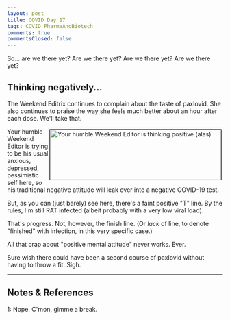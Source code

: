 ```yaml
---
layout: post
title: COVID Day 17
tags: COVID PharmaAndBiotech
comments: true
commentsClosed: false
---
```


So&hellip; are we there yet?  Are we there yet?  Are we there yet?  Are we there yet?  


## Thinking negatively&hellip;  

The Weekend Editrix continues to complain about the taste of paxlovid.  She also continues
to praise the way she feels much better about an hour after each dose.  We'll take that.  

<img src="{{ site.baseurl }}/images/2022-08-11-covid-day17-test-1.jpg" width="400" height="117" alt="Your humble Weekend Editor is thinking positive (alas)" title="Your humble Weekend Editor is thinking positive (alas)" style="float: right; margin: 3px 3px 3px 3px; border: 1px solid #000000;">
Your humble Weekend Editor is trying to be his usual anxious, depressed, pessimistic self
here, so his traditional negative attitude will leak over into a negative COVID-19 test.  

But, as you can (just barely) see here, there's a faint positive "T" line.  By the rules,
I'm still RAT infected (albeit probably with a very low viral load).  

That's progress.  Not, however, the finish line.  (Or _lack_ of line, to denote "finished"
with infection, in this very specific case.)  

All that crap about "positive mental attitude" never works.  Ever.  

Sure wish there could have been a second course of paxlovid without having to throw a fit.  Sigh.  

---

## Notes &amp; References  

<!--
<sup id="fn1a">[[1]](#fn1)</sup>

<a id="fn1">1</a>: ***, ["***"](***), *** [↩](#fn1a)  

<a href="{{ site.baseurl }}/images/***">
  <img src="{{ site.baseurl }}/images/***" width="400" height="***" alt="***" title="***" style="float: right; margin: 3px 3px 3px 3px; border: 1px solid #000000;">
</a>

<iframe width="400" height="224" src="***" allow="accelerometer; encrypted-media; gyroscope; picture-in-picture" allowfullscreen style="float: right; margin: 3px 3px 3px 3px; border: 1px solid #000000;"></iframe>
-->

<a id="fn1">1</a>: Nope.  C'mon, gimme a break.  
